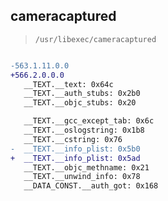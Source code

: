 ## cameracaptured

> `/usr/libexec/cameracaptured`

```diff

-563.1.11.0.0
+566.2.0.0.0
   __TEXT.__text: 0x64c
   __TEXT.__auth_stubs: 0x2b0
   __TEXT.__objc_stubs: 0x20

   __TEXT.__gcc_except_tab: 0x6c
   __TEXT.__oslogstring: 0x1b8
   __TEXT.__cstring: 0x76
-  __TEXT.__info_plist: 0x5b0
+  __TEXT.__info_plist: 0x5ad
   __TEXT.__objc_methname: 0x21
   __TEXT.__unwind_info: 0x78
   __DATA_CONST.__auth_got: 0x168

```
